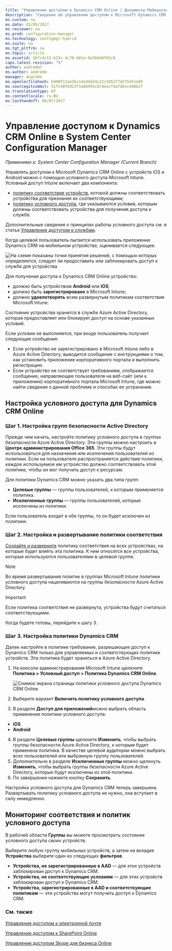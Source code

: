 ```yaml
---
title: "Управление доступом к Dynamics CRM Online | Документы Майкрософт"
description: "Сведения об управлении доступом к Microsoft Dynamics CRM Online с устройств iOS и Android с помощью условного доступа Microsoft Intune."
ms.custom: na
ms.date: 03/05/2017
ms.reviewer: na
ms.prod: configuration-manager
ms.technology: configmgr-hybrid
ms.suite: na
ms.tgt_pltfrm: na
ms.topic: article
ms.assetid: 2bfc4c51-b25c-4c70-b81e-8a3b6ddf02c8
caps.latest.revision: "5"
author: andredm7
ms.author: andredm
manager: angrobe
ms.openlocfilehash: bd00f12ae3bc14a34d24c22c3d5277d275d51e85
ms.sourcegitcommit: 51fc48fb023f1e8d995c6c4eacfda7dbec4d0b2f
ms.translationtype: HT
ms.contentlocale: ru-RU
ms.lasthandoff: 08/07/2017
---
```

# <a name="manage-dynamics-crm-online-access-in-system-center-configuration-manager"></a>Управление доступом к Dynamics CRM Online в System Center Configuration Manager

*Применимо к: System Center Configuration Manager (Current Branch)*

Управлять доступом к Microsoft Dynamics CRM Online с устройств iOS и Android можно с помощью условного доступа Microsoft Intune.  Условный доступ Intune включает два компонента:
* [политику соответствия устройств](../../protect/deploy-use/device-compliance-policies.md), которой должны соответствовать устройства для признания их соответствующими;
* [политику условного доступа](../../protect/deploy-use/manage-access-to-services.md), где указываются условия, которым должны соответствовать устройства для получения доступа к службе.

Дополнительные сведения о принципах работы условного доступа см. в статье [Управление доступом к службам](../../protect/deploy-use/manage-access-to-services.md).


Когда целевой пользователь пытается использовать приложение Dynamics CRM на мобильном устройстве, оценивается следующее.

![На схеме показаны точки принятия решений, с помощью которых определяется, следует ли предоставить или заблокировать доступ к службе для устройства](media/mdm-ca-dynamics-crm-flow-diagram.png)

Для получения доступа к Dynamics CRM Online устройство:
* должно быть устройством **Android** или **iOS**;
* должно быть **зарегистрировано** в Microsoft Intune;
* должно **удовлетворять** всем развернутым политикам соответствия Microsoft Intune.

Состояние устройства хранится в службе Azure Active Directory, которая предоставляет или блокирует доступ на основе указанных условий.

Если условие не выполняется, при входе пользователь получает следующие сообщения:
* Если устройство не зарегистрировано в Microsoft Intune либо в Azure Active Directory, выводится сообщение с инструкциями о том, как установить приложение корпоративного портала и выполнить регистрацию.
* Если устройство не соответствует требованиям, отображается сообщение, направляющее пользователя на веб-сайт (или к приложению) корпоративного портала Microsoft Intune, где можно найти сведения о данной проблеме и способах ее устранения.

## <a name="configure-conditional-access-for-dynamics-crm-online"></a>Настройка условного доступа для Dynamics CRM Online  
### <a name="step-1-configure-active-directory-security-groups"></a>Шаг 1. Настройка групп безопасности Active Directory

Прежде чем начать, настройте политику условного доступа в группах безопасности Azure Active Directory. Эти группы можно настроить в **Центре администрирования Office 365**. Эти группы будут использоваться для назначения или исключения пользователей из политики. Если на пользователя распространяется действие политики, каждое используемое им устройство должно соответствовать этой политике, чтобы он мог получить доступ к ресурсам.

Для политики Dynamics CRM можно указать два типа групп:
* **Целевые группы** — группы пользователей, к которым применяется политика.
* **Исключенные группы** — группы пользователей, которые исключены из политики.

Если пользователь входит в обе группы, то он будет исключен из политики.

### <a name="step-2-configure-and-deploy-a-compliance-policy"></a>Шаг 2. Настройка и развертывание политики соответствия
[Создайте и разверните](../../protect/deploy-use/device-compliance-policies.md) политику соответствия на всех устройствах, на которые будет влиять эта политика. К ним относятся все устройства, которые используются пользователями в целевой группе.

> [!NOTE]
> Во время развертывания политик в группах Microsoft Intune политики условного доступа нацеливаются на группы безопасности Azure Active Directory.

> [!IMPORTANT]
> Если политика соответствия не развернута, устройства будут считаться соответствующими.

Когда будете готовы, перейдите к шагу 3.
### <a name="step-3-configure-the-dynamics-crm-policy"></a>Шаг 3. Настройка политики Dynamics CRM
Далее настройте в политике требование, разрешающее доступ к Dynamics CRM только для управляемых и соответствующих политике устройств. Эта политика будет храниться в Azure Active Directory.

1.  На консоли администрирования Microsoft Intune щелкните **Политика > Условный доступ > Политика Dynamics CRM Online**.

     ![Снимок экрана страницы политики условного доступа Dynamics CRM Online](media/mdm-ca-dynamics-crm-policy-configuration.png)

2.  Выберите вариант **Включить политику условного доступа**.
3.  В разделе **Доступ для приложений**можно выбрать область применения политики условного доступа:
  * **iOS**
  * **Android**
4.  В разделе **Целевые группы** щелкните **Изменить**, чтобы выбрать группы безопасности Azure Active Directory, к которым будет применена политика. В качестве целевой аудитории можно выбрать всех пользователей или выбранную группу пользователей.
5.  Дополнительно в разделе **Исключенные группы** можно щелкнуть **Изменить**, чтобы выбрать группы безопасности Azure Active Directory, которые будут исключены из этой политики.
6.  По завершении нажмите кнопку **Сохранить**.

Настройка условного доступа для Dynamics CRM теперь завершена. Развертывать политику условного доступа не нужно, она вступает в силу немедленно.
##  <a name="monitor-the-compliance-and-conditional-access-policies"></a>Мониторинг соответствия и политик условного доступа

В рабочей области **Группы** вы можете просмотреть состояние условного доступа своих устройств.

Выберите любую группу мобильных устройств, а затем на вкладке **Устройства** выберите один из следующих **фильтров**.
* **Устройства, не зарегистрированные в AAD** — для этих устройств заблокирован доступ к Dynamics CRM.
* **Устройства, не соответствующие условиям** — для этих устройств заблокирован доступ к Dynamics CRM.
* **Устройства, зарегистрированные в AAD и соответствующие политикам** — эти устройства могут получить доступ к Dynamics CRM.

###  <a name="see-also"></a>См. также
[Управление доступом к электронной почте](../../protect/deploy-use/manage-email-access.md)

[Управление доступом к SharePoint Online](../../protect/deploy-use/manage-sharepoint-online-access.md)

[Управление доступом Skype для бизнеса Online](../../protect/deploy-use/manage-skype-for-business-online-access.md)
